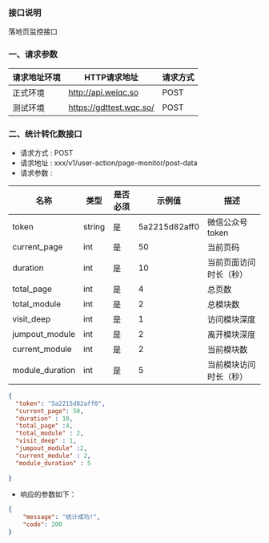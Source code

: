 ### 接口说明
落地页监控接口

### 一、请求参数

请求地址环境	|HTTP请求地址|请求方式
---|---|---
正式环境	|http://api.weiqc.so| POST
测试环境    |https://gdttest.wqc.so/ | POST

### 二、统计转化数接口
- 请求方式 : POST
- 请求地址 : xxx/v1/user-action/page-monitor/post-data
- 请求参数 : 

名称 | 类型 | 是否必须 | 示例值 | 描述
---|---|---|--- |---
token|string|是|5a2215d82aff0|微信公众号token
current_page|int|是|50|当前页码
duration|int|是|10|当前页面访问时长（秒）
total_page|int|是|4|总页数
total_module|int|是|2|总模块数
visit_deep|int|是|1|访问模块深度
jumpout_module|int|是|2|离开模块深度
current_module|int|是|2|当前模块数
module_duration|int|是|5|当前模块访问时长（秒）


```json
{
  "token": "5a2215d82aff0",
  "current_page": 50,
  "duration" : 10,
  "total_page" :4,
  "total_module" : 2,
  "visit_deep" : 1,
  "jumpout_module" :2,
  "current_module" : 2,
  "module_duration" : 5
  
}
```

- 响应的参数如下：

```json
{
    "message": "统计成功!",
    "code": 200
}
```

